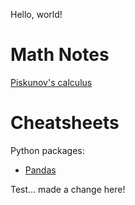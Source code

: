Hello, world!

# Math Notes
[Piskunov's calculus](/math-notes/piskunov-calculus/Piskunov-Calculus.pdf)

# Cheatsheets
Python packages:
* [Pandas](/cheatsheets/python-pandas.md)

Test... made a change here!